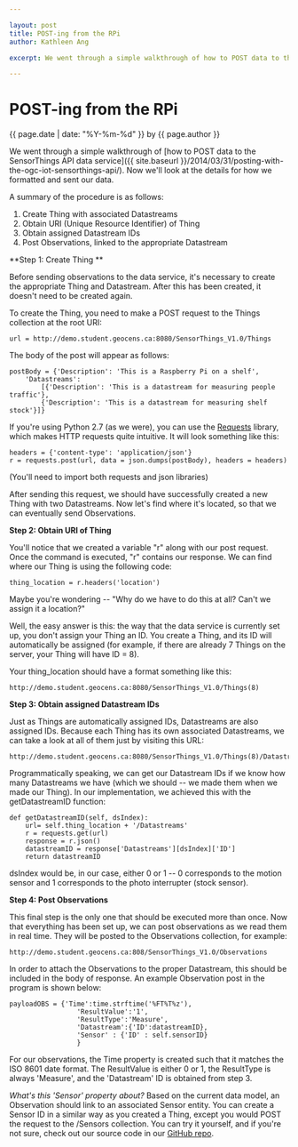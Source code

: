 ```yaml
---

layout: post
title: POST-ing from the RPi
author: Kathleen Ang

excerpt: We went through a simple walkthrough of how to POST data to the SensorThings API data service. Now we'll look at the details for how we formatted and sent our data.

---
```

# POST-ing from the RPi
<p class='blog-post-meta'>{{ page.date | date: "%Y-%m-%d" }} by {{ page.author }}</p>

We went through a simple walkthrough of [how to POST data to the SensorThings API data service]({{ site.baseurl }}/2014/03/31/posting-with-the-ogc-iot-sensorthings-api/). Now we'll look at the details for how we formatted and sent our data.

A summary of the procedure is as follows:
1. Create Thing with associated Datastreams
2. Obtain URI (Unique Resource Identifier) of Thing
3. Obtain assigned Datastream IDs
4. Post Observations, linked to the appropriate Datastream

**Step 1: Create Thing **

Before sending observations to the data service, it's necessary to create the appropriate Thing and Datastream. After this has been created, it doesn't need to be created again.

To create the Thing, you need to make a POST request to the Things collection at the root URI:

	url = http://demo.student.geocens.ca:8080/SensorThings_V1.0/Things

The body of the post will appear as follows:

	postBody = {'Description': 'This is a Raspberry Pi on a shelf',
		'Datastreams':
     		[{'Description': 'This is a datastream for measuring people traffic'},
      		{'Description': 'This is a datastream for measuring shelf stock'}]}

If you're using Python 2.7 (as we were), you can use the [Requests](http://docs.python-requests.org/en/latest/) library, which makes HTTP requests quite intuitive. It will look something like this:

	headers = {'content-type': 'application/json'}
	r = requests.post(url, data = json.dumps(postBody), headers = headers)

(You'll need to import both requests and json libraries)

After sending this request, we should have successfully created a new Thing with two Datastreams. Now let's find where it's located, so that we can eventually send Observations.

**Step 2: Obtain URI of Thing**

You'll notice that we created a variable "r" along with our post request. Once the command is executed, "r" contains our response. We can find where our Thing is using the following code:

	thing_location = r.headers('location')

Maybe you're wondering -- "Why do we have to do this at all? Can't we assign it a location?"

Well, the easy answer is this: the way that the data service is currently set up, you don't assign your Thing an ID. You create a Thing, and its ID will automatically be assigned (for example, if there are already 7 Things on the server, your Thing will have ID = 8). 

Your thing_location should have a format something like this:

	http://demo.student.geocens.ca:8080/SensorThings_V1.0/Things(8)

**Step 3: Obtain assigned Datastream IDs**

Just as Things are automatically assigned IDs, Datastreams are also assigned IDs. Because each Thing has its own associated Datastreams, we can take a look at all of them just by visiting this URL:

	http://demo.student.geocens.ca:8080/SensorThings_V1.0/Things(8)/Datastreams

Programmatically speaking, we can get our Datastream IDs if we know how many Datastreams we have (which we should -- we made them when we made our Thing). In our implementation, we achieved this with the getDatastreamID function:

	def getDatastreamID(self, dsIndex):
        url= self.thing_location + '/Datastreams'
        r = requests.get(url)
        response = r.json()
        datastreamID = response['Datastreams'][dsIndex]['ID']
        return datastreamID

dsIndex would be, in our case, either 0 or 1 -- 0 corresponds to the motion sensor and 1 corresponds to the photo interrupter (stock sensor).

**Step 4: Post Observations**

This final step is the only one that should be executed more than once. Now that everything has been set up, we can post observations as we read them in real time. They will be posted to the Observations collection, for example:

	http://demo.student.geocens.ca:808/SensorThings_V1.0/Observations

In order to attach the Observations to the proper Datastream, this should be included in the body of response. An example Observation post in the program is shown below:

	payloadOBS = {'Time':time.strftime('%FT%T%z'),
                     'ResultValue':'1',
                     'ResultType':'Measure',
                     'Datastream':{'ID':datastreamID},
                     'Sensor' : {'ID' : self.sensorID}
                     }

For our observations, the Time property is created such that it matches the ISO 8601 date format. The ResultValue is either 0 or 1, the ResultType is always 'Measure', and the 'Datastream' ID is obtained from step 3. 

*What's this 'Sensor' property about?*
Based on the current data model, an Observation should link to an associated Sensor entity. You can create a Sensor ID in a similar way as you created a Thing, except you would POST the request to the /Sensors collection. You can try it yourself, and if you're not sure, check out our source code in our [GitHub repo](https://github.com/ThatGeoGuy/ENGO500/).
